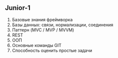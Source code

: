 ## Junior-1
1. Базовые знания фреймворка
1. Базы данных: связи, нормализации, соединения
1. Паттерн (MVC / MVP / MVVM)
1. REST
1. ООП
1. Основные команды GIT
1. Способность оценить простые задачи